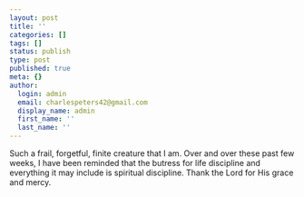```yaml
---
layout: post
title: ''
categories: []
tags: []
status: publish
type: post
published: true
meta: {}
author:
  login: admin
  email: charlespeters42@gmail.com
  display_name: admin
  first_name: ''
  last_name: ''
---
```


Such a frail, forgetful, finite creature that I am. Over and over these past few weeks, I have been reminded that the butress for life discipline and everything it may include is spiritual discipline. Thank the Lord for His grace and mercy.